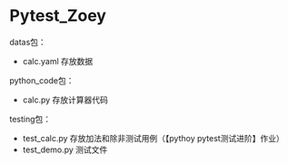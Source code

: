 # Pytest_Zoey
datas包：
* calc.yaml  存放数据  

python_code包：
* calc.py  存放计算器代码  

testing包：
* test_calc.py 存放加法和除非测试用例（【pythoy pytest测试进阶】作业）  
* test_demo.py 测试文件  
